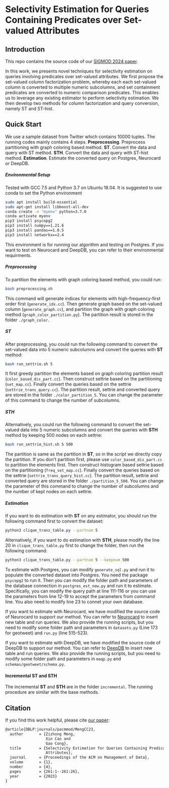 # Selectivity Estimation for Queries Containing Predicates over Set-valued Attributes
## Introduction
This repo contains the source code of our [SIGMOD 2024 paper](https://dl.acm.org/doi/pdf/10.1145/3626755).

In this work, we presents novel techniques for selectivity estimation on queries involving predicates over set-valued attributes. We first propose the set-valued column factorization problem, whereby each each set-valued column is converted to multiple numeric subcolumns, and set containment predicates are converted to numeric comparison predicates. This enables us to leverage any existing estimator to perform selectivity estimation. We then develop two methods for column factorization and query conversion, namely ST and ST-hist.

## Quick Start
We use a sample dataset from Twitter which contains 10000 tuples. The running codes mainly contains 4 steps.
**Preprocessing**. Preprocess partitioning with graph coloring based method.
**ST**. Convert the data and query with ST method.
**STH**. Convert the data and query with ST-hist method.
**Estimation**. Estimate the converted query on Postgres, Neurocard or DeepDB.

##### Environmental Setup
Tested with GCC 7.5 and Python 3.7 on Ubuntu 18.04. It is suggested to use conda to set the Python environment
```bash
sudo apt install build-essential
sudo apt-get install libboost-all-dev
conda create -n "myenv" python=3.7.0
conda activate myenv
pip3 install psycopg2
pip3 install numpy==1.21.6
pip3 install pandas==1.0.5
pip3 install networkx==2.4
```
This environment is for running our algorithm and testing on Postgres. If you want to test on Neurocard and DeepDB, you can refer to their environmental requirments.

##### Preprocessing
To partition the elements with graph coloring based method, you could run:
```bash
bash preprocessing.sh
```
This command will generate indices for elements with high-frequency-first order first (`generate_idx.cc`). Then generate graph based on the set-valued column (`generate_graph.cc`), and partition the graph with graph coloring method (`graph_color_partition.py`). The partition result is stored in the folder `./graph_color`.

##### ST
After preprocessing, you could run the following command to convert the set-valued data into 5 numeric subcolumns and convert the queries with **ST** method:
```bash
bash run_settrie.sh 5
```
It first greedy partition the elements based on graph coloring partition result (`color_based_dis_part.cc`). Then construct settrie based on the partitioning (`set_map.cc`). Finally convert the queries based on the settrie (`settrie_trans_query.cc`). The partition result, settrie and converted query are stored in the folder `./color_partition_5`. You can change the parameter of this command to change the number of subcolumns.

##### STH
Alternatively, you could run the following command to convert the set-valued data into 5 numeric subcolumns and convert the queries with **STH** method by keeping 500 nodes on each settrie:
```bash
bash run_settrie_hist.sh 5 500
```
The partition is same as the partition in **ST**, so in the script we directly copy the partition. If you don't partition first, please use `color_based_dis_part.cc` to partition the elements first. Then construct histogram based settrie based on the partitioning (`freq_set_map.cc`). Finally convert the queries based on the settrie (`settrie_trans_query_hist.cc`). The partition result, settrie and converted query are stored in the folder `./partition_5_500`. You can change the parameter of this command to change the number of subcolumns and the number of kept nodes on each settrie.

##### Estimation
If you want to do estimation with **ST** on any estimator, you should run the following command first to convert the dataset:
```bash
python3 clique_trans_table.py --partnum 5
```
Alternatively, if you want to do estimation with **STH**, please modify the line 20 in `clique_trans_table.py` first to change the folder, then run the following command:
```bash
python3 clique_trans_table.py --partnum 5 --keepnum 500
```
To estimate with Postgres, you can modify `generate_sql.py` and run it to populate the converted dataset into Postgres. You need the package `psycopg2` to run it. Then you can modify the folder path and parameters of the database connection in `postgres_est_new.py` and run it to estimate. Specifically, you can modify the query path at line 111-116 or you can use the parameters from line 12-19 to accept the parameters from command line. You also need to modify line 23 to connet your own database. 

If you want to estimate with Neurocard, we have modified the source code of Neurocard to support our method. You can refer to [Neurocard](https://github.com/neurocard/neurocard) to insert new table and run queries. We also provide the running scripts, but you need to modify some folder path and parameters in `datasets.py` (Line 173 for geotweet) and `run.py` (line 515-523).

If you want to estimate with DeepDB, we have modified the source code of DeepDB to support our method. You can refer to [DeepDB](https://github.com/DataManagementLab/deepdb-public) to insert new table and run queries. We also provide the running scripts, but you need to modify some folder path and parameters in `maqp.py` and `schemas/geotweet/schema.py`.

#### Incremental ST and STH
The incremental **ST** and **STH** are in the folder `incremental`. The running procedure are similar with the base methods.

## Citation
If you find this work helpful, please cite [our paper](https://dl.acm.org/doi/pdf/10.1145/3626755):
```latex
@article{DBLP:journals/pacmmod/MengCC23,
  author       = {Zizhong Meng,
                  Xin Cao and
                  Gao Cong},
  title        = {Selectivity Estimation for Queries Containing Predicates over Set-Valued
                  Attributes},
  journal      = {Proceedings of the ACM on Management of Data},
  volume       = {1},
  number       = {4},
  pages        = {261:1--261:26},
  year         = {2023}
}
```
